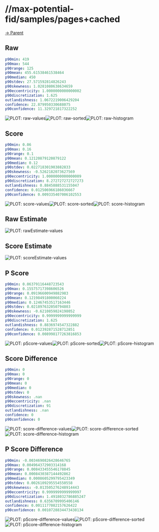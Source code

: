 
# //max-potential-fid/samples/pages+cached

[→ Parent](../..)


## Raw


```yaml
p90min: 419
p90max: 544
p90range: 125
p90mean: 455.61538461538464
p90median: 450
p90stdev: 27.571592814826243
p90skewness: 1.0281080638634659
p90eccentricity: 1.0000000000000002
p90discretization: 1.625
outlandishness: 1.0672219006429204
confidence: 22.879950330688075
p90confidence: 11.329721817322252

```

![PLOT: raw-values](./raw/values.svg)![PLOT: raw-sorted](./raw/sorted.svg)![PLOT: raw-histogram](./raw/histogram.svg)
## Score


```yaml
p90min: 0.06
p90max: 0.16
p90range: 0.1
p90mean: 0.12120879120879122
p90median: 0.12
p90stdev: 0.022718301903882833
p90skewness: -0.5262182073627569
p90eccentricity: 1.0000000000000009
p90discretization: 8.272727272727273
outlandishness: 0.8845888531155047
confidence: 0.012506966186036667
p90confidence: 0.009335407006102553

```

![PLOT: score-values](./score/values.svg)![PLOT: score-sorted](./score/sorted.svg)![PLOT: score-histogram](./score/histogram.svg)
## Raw Estimate

![PLOT: rawEstimate-values](./rawEstimate/values.svg)
## Score Estimate

![PLOT: scoreEstimate-values](./scoreEstimate/values.svg)
## P Score


```yaml
p90min: 0.06379116448723543
p90max: 0.15575717398606526
p90range: 0.09196600949882983
p90mean: 0.12198491800060224
p90median: 0.12467453517163446
p90stdev: 0.021897632050794803
p90skewness: -0.6210859824198052
p90eccentricity: 0.9999999999999999
p90discretization: 1.625
outlandishness: 0.8836974547322882
confidence: 0.012392871528712851
p90confidence: 0.008998177263816853

```

![PLOT: pScore-values](./pScore/values.svg)![PLOT: pScore-sorted](./pScore/sorted.svg)![PLOT: pScore-histogram](./pScore/histogram.svg)
## Score Difference


```yaml
p90min: 0
p90max: 0
p90range: 0
p90mean: 0
p90median: 0
p90stdev: 0
p90skewness: .nan
p90eccentricity: .nan
p90discretization: 91
outlandishness: .nan
confidence: 0
p90confidence: 0

```

![PLOT: score-difference-values](./score-difference/values.svg)![PLOT: score-difference-sorted](./score-difference/sorted.svg)![PLOT: score-difference-histogram](./score-difference/histogram.svg)
## P Score Difference


```yaml
p90min: -0.0034690826428646765
p90max: 0.004964372903314168
p90range: 0.008433455546178845
p90mean: 0.0008430387144492862
p90median: 0.0008605299795423349
p90stdev: 0.0026109295554550558
p90skewness: -0.013505276248914443
p90eccentricity: 0.9999999999999997
p90discretization: 1.4918032786885247
outlandishness: 0.6356709995406146
confidence: 0.0011177082157626422
p90confidence: 0.0010728834473438134

```

![PLOT: pScore-difference-values](./pScore-difference/values.svg)![PLOT: pScore-difference-sorted](./pScore-difference/sorted.svg)![PLOT: pScore-difference-histogram](./pScore-difference/histogram.svg)